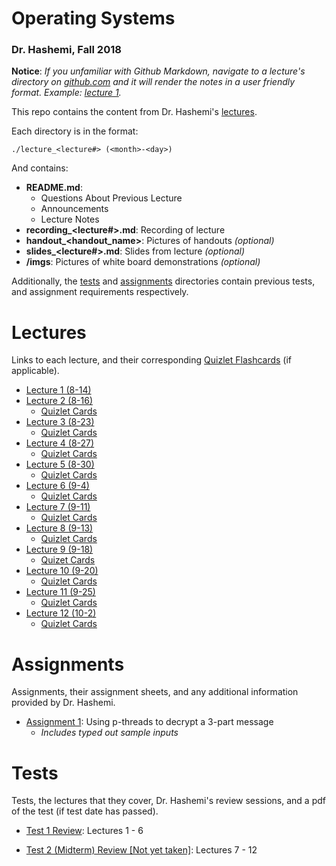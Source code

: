 # Operating Systems
### Dr. Hashemi, Fall 2018

**Notice**: *If you unfamiliar with Github Markdown, navigate to a lecture's directory on [github.com](https://www.github.com) and it will render the notes in a user friendly format. Example: [lecture 1](https://github.com/Ebonsignori/Operating_Systems_Fall_2018/tree/master/lecture_1%20(8-14)).*

This repo contains the content from Dr. Hashemi's [lectures](#lectures). 

Each directory is in the format:

`./lecture_<lecture#> (<month>-<day>)`

And contains:
- **README.md**:
    - Questions About Previous Lecture
    - Announcements
    - Lecture Notes
- **recording_<lecture#>.md**: Recording of lecture
- **handout_<handout_name>**: Pictures of handouts *(optional)*
- **slides_<lecture#>.md**: Slides from lecture *(optional)*
- **/imgs**: Pictures of white board demonstrations *(optional)*

Additionally, the [tests](#tests) and [assignments](#assignments) directories contain previous tests, and assignment requirements respectively. 

# Lectures
Links to each lecture, and their corresponding [Quizlet Flashcards](https://quizlet.com/evan_a__bonsignori/folders/operating-systems) (if applicable).

- [Lecture 1 (8-14)](./lecture_1%20(8-14))
- [Lecture 2 (8-16)](./lecture_2%20(8-16))
    - [Quizlet Cards](https://quizlet.com/_53iowl)
- [Lecture 3 (8-23)](./lecture_3%20(8-23))
    - [Quizlet Cards](https://quizlet.com/_547ixj)
- [Lecture 4 (8-27)](./lecture_4%20(8-28))
    - [Quizlet Cards](https://quizlet.com/_5529t5)
- [Lecture 5 (8-30)](./lecture_5%20(8-30))
    - [Quizlet Cards](https://quizlet.com/_5563ph)
- [Lecture 6 (9-4)](./lecture_6%20(9-4)) 
    - [Quizlet Cards](https://quizlet.com/_55tigk)
- [Lecture 7 (9-11)](./lecture_7%20(9-11))
    - [Quizlet Cards](https://quizlet.com/_5aqlvn)
- [Lecture 8 (9-13)](./lecture_8%20(9-13))
    - [Quizlet Cards](https://quizlet.com/_5b3o91)
- [Lecture 9 (9-18)](./lecture_9%20(9-18))
    - [Quizet Cards](https://quizlet.com/_5bantr)
- [Lecture 10 (9-20)](./lecture%2010%20(9-20))
    - [Quizlet Cards](https://quizlet.com/_5bb17d)
- [Lecture 11 (9-25)](./lecture%2011%20(9-25))
    - [Quizlet Cards](https://quizlet.com/_5be3mx)
- [Lecture 12 (10-2)](./lecture%2012%20(10-2))
    - [Quizlet Cards](https://quizlet.com/_5cmk4i)
    
# Assignments
Assignments, their assignment sheets, and any additional information provided by Dr. Hashemi.
- [Assignment 1](./assignments/assignment_1): Using p-threads to decrypt a 3-part message
    - *Includes typed out sample inputs*
   
# Tests
Tests, the lectures that they cover, Dr. Hashemi's review sessions, and a pdf of the test (if test date has passed). 
- [Test 1 Review](./tests/test_1): Lectures 1 - 6
  
- [Test 2 (Midterm) Review [Not yet taken]](): Lectures 7 - 12